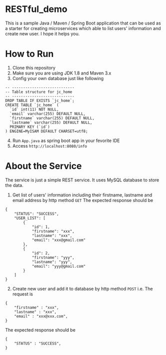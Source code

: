 # RESTful_demo
This is a sample Java / Maven / Spring Boot application that can be used as a starter for creating microservices which able to list users' information and create new user. I hope it helps you.

# How to Run
1. Clone this repository
2. Make sure you are using JDK 1.8 and Maven 3.x
3. Config your own database just like following
```
-- ----------------------------
-- Table structure for jc_home
-- ----------------------------
DROP TABLE IF EXISTS `jc_home`;
CREATE TABLE `jc_home` (
  `id` int(11) NOT NULL,
  `email` varchar(255) DEFAULT NULL,
  `firstname` varchar(255) DEFAULT NULL,
  `lastname` varchar(255) DEFAULT NULL,
  PRIMARY KEY (`id`)
) ENGINE=MyISAM DEFAULT CHARSET=utf8;
```
4. Run `App.java` as spring boot app in your fevorite IDE
5. Access `http://localhost:8080/info`

# About the Service
The service is just a simple REST service. It uses MySQL database to store the data.

1. Get list of users' information including their firstname, lastname and email address by http method `GET`
The expected response should be
```
{
    "STATUS": "SUCCESS",
    "USER_LIST": [
        {
            "id": 1,
            "firstname": "xxx",
            "lastname": "xxx",
            "email": "xxx@gmail.com"
        },
        {
            "id": 2,
            "firstname": "yyy",
            "lastname": "yyy",
            "email": "yyy@gmail.com"
        }
    ]
}
```

2. Create new user and add it to database by http method `POST`
i.e. 
The request is
```
{
    "firstname" : "xxx",
    "lastname" : "xxx",
    "email" : "xxx@xxx.com",
}
```
The expected response should be 
```
{
    "STATUS" : "SUCCESS",
}
```
